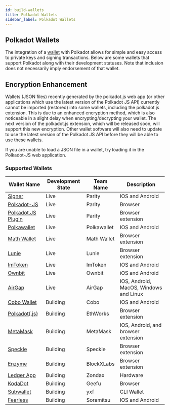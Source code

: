 ```yaml
---
id: build-wallets
title: Polkadot Wallets
sidebar_label: Polkadot Wallets
---
```


## Polkadot Wallets

The integration of a [wallet](https://wiki.polkadot.network/docs/en/glossary#wallet) with Polkadot
allows for simple and easy access to private keys and signing transactions. Below are some wallets
that support Polkadot along with their development statuses. Note that inclusion does not
necessarily imply endorsement of that wallet.

## Encryption Enhancement

Wallets (JSON files) recently generated by the polkadot.js web app (or other applications which use
the latest version of the Polkadot JS API) currently cannot be imported (restored) into some
wallets, including the polkadot.js extension. This is due to an enhanced encryption method, which is
also noticeable in a slight delay when encrypting/decrypting your wallet. The next version of the
polkadot.js extension, which will be released soon, will support this new encryption. Other wallet
software will also need to update to use the latest version of the Polkadot JS API before they will
be able to use these wallets.

If you are unable to load a JSON file in a wallet, try loading it in the Polkadot-JS web
application.

### Supported Wallets

| Wallet Name                                                        | Development State | Team Name   | Description                         |
| ------------------------------------------------------------------ | ----------------- | ----------- | ----------------------------------- |
| [Signer](https://www.parity.io/signer/)                            | Live              | Parity      | IOS and Android                     |
| [Polkadot-JS](https://polkadot.js.org/apps/#/accounts)             | Live              | Parity      | Browser                             |
| [Polkadot.JS Plugin](https://github.com/polkadot-js/extension)     | Live              | Parity      | Browser extension                   |
| [Polkawallet](https://polkawallet.io/)                             | Live              | Polkawallet | IOS and Android                     |
| [Math Wallet](https://www.mathwallet.org/kusama-wallet/en/)        | Live              | Math Wallet | Browser extension                   |
| [Lunie](https://lunie.io/)                                         | Live              | Lunie       | Browser extension                   |
| [ImToken](https://token.im/)                                       | Live              | ImToken     | IOS and Android                     |
| [Ownbit](https://ownbit.io/)                                       | Live              | Ownbit      | iOS and Android                     |
| [AirGap](https://airgap.it/)                                       | Live          | AirGap      | IOS, Android, MacOS, Windows and Linux  |
| [Cobo Wallet](https://cobo.com/)                                   | Building          | Cobo        | IOS and Android                     |
| [Polkadot{.js}](https://github.com/EthWorks/extension)             | Building          | EthWorks    | Browser extension                   |
| [MetaMask](https://metamask.io/index.html)                         | Building          | MetaMask    | IOS, Android, and browser extension |
| [Speckle](https://github.com/GetSpeckle/speckle-browser-extension) | Building          | Speckle     | Browser extension                   |
| [Enzyme](https://getenzyme.dev/)                                   | Building          | BlockXLabs  | Browser extension                   |
| [Ledger App](https://zondax.ch/kusama.html#overview)               | Building          | Zondax      | Hardware                            |
| [KodaDot](https://kodadot.netlify.app/#/accounts)                  | Building          | Geefu       | Browser                             |
| [Subwallet](https://github.com/yxf/subwallet)                      | Building          | yxf         | CLI Wallet                          |
| [Fearless](https://soramitsu.co.jp/fearless)                       | Building          | Soramitsu   | IOS and Android                     |
